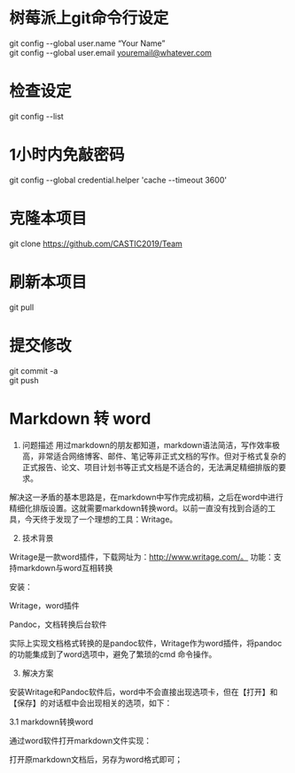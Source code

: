 # 树莓派上git命令行设定
git config --global user.name “Your Name”  
git config --global user.email youremail@whatever.com
# 检查设定
git config --list
# 1小时内免敲密码
git config --global credential.helper 'cache --timeout 3600'
# 克隆本项目
git clone https://github.com/CASTIC2019/Team
# 刷新本项目
git pull
# 提交修改
git commit -a  
git push

# Markdown 转 word
1. 问题描述
用过markdown的朋友都知道，markdown语法简洁，写作效率极高，非常适合网络博客、邮件、笔记等非正式文档的写作。但对于格式复杂的正式报告、论文、项目计划书等正式文档是不适合的，无法满足精细排版的要求。

解决这一矛盾的基本思路是，在markdown中写作完成初稿，之后在word中进行精细化排版设置。这就需要markdown转换word。以前一直没有找到合适的工具，今天终于发现了一个理想的工具：Writage。

2. 技术背景

Writage是一款word插件，下载网址为：http://www.writage.com/。
功能：支持markdown与word互相转换

安装：

Writage，word插件

Pandoc，文档转换后台软件

实际上实现文档格式转换的是pandoc软件，Writage作为word插件，将pandoc的功能集成到了word选项中，避免了繁琐的cmd
命令操作。

3. 解决方案

安装Writage和Pandoc软件后，word中不会直接出现选项卡，但在【打开】和【保存】的对话框中会出现相关的选项，如下：

3.1 markdown转换word

通过word软件打开markdown文件实现：


打开原markdown文档后，另存为word格式即可；


